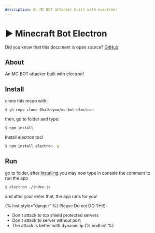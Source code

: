 ```yaml
---
description: An MC BOT attacker built with electron!
---
```


# ▶ Minecraft Bot Electron

Did you know that this document is open source? [GitHub](https://github.com/Ghalbeyou/ghalbeyou-docs)

## About

An MC BOT attacker built with electron!

## Install

clone this respo with:

```bash
$ gh repo clone Ghalbeyou/mc-bot-electron
```

then, go to folder and type:

```bash
$ npm install
```

Install electron too!

```bash
$ npm install electron -g
```

## Run

go to folder, after [Installing](https://github.com/Ghalbeyou/mc-bot-electron#install) you may now type in console the comment to run the app

```bash
$ electron ./index.js
```

and after your enter that, the app runs for you!

{% hint style="danger" %}
Please Do not DO THIS:

* Don't attack to tcp shield protected servers
* Don't attack to server without port
* The attack is better with dynamic ip
{% endhint %}
